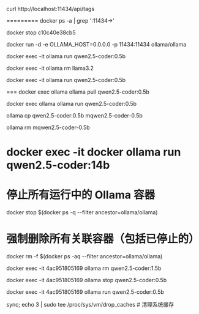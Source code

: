curl http://localhost:11434/api/tags



=========
docker ps -a | grep ':11434->'


docker  stop  c10c40e38cb5 



docker run -d -e OLLAMA_HOST=0.0.0.0 -p 11434:11434 ollama/ollama

docker exec -it     ollama run qwen2.5-coder:0.5b

docker exec -it     ollama rm llama3.2



docker exec -it     ollama run qwen2.5-coder:0.5b

===
docker exec ollama ollama pull qwen2.5-coder:0.5b

docker exec ollama ollama run qwen2.5-coder:0.5b

ollama cp qwen2.5-coder:0.5b mqwen2.5-coder-0.5b


ollama rm mqwen2.5-coder-0.5b


docker exec -it   docker ollama run qwen2.5-coder:14b
===============

# 停止所有运行中的 Ollama 容器
docker stop $(docker ps -q --filter ancestor=ollama/ollama)

# 强制删除所有关联容器（包括已停止的）
docker rm -f $(docker ps -aq --filter ancestor=ollama/ollama)

docker exec -it          4ac951805169       ollama rm qwen2.5-coder:1.5b

docker exec  -it   4ac951805169   ollama  stop  qwen2.5-coder:0.5b

docker exec  -it   4ac951805169   ollama  run  qwen2.5-coder:0.5b

sync; echo 3 | sudo tee /proc/sys/vm/drop_caches  # 清理系统缓存